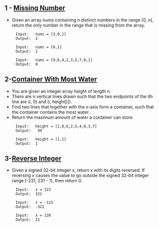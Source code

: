 
## **1 - [Missing Number](https://leetcode.com/problems/missing-number/)**

* Given an array nums containing n distinct numbers in the range [0, n], return the only number in the range that is missing from the array.

``` 
     Input:   nums = [3,0,1]  
     Output:  2       
```
``` 
     Input:   nums = [0,1]  
     Output:  2       
```
``` 
     Input:   nums = [9,6,4,2,3,5,7,0,1]  
     Output:  8       
```
## **2-[Container With Most Water]( https://leetcode.com/problems/container-with-most-water/)**

* You are given an integer array height of length n.
* There are n vertical lines drawn such that the two endpoints of the ith line are (i, 0) and (i, height[i]).
* Find two lines that together with the x-axis form a container, such that the container contains the most water.
* Return the maximum amount of water a container can store.


``` 
     Input:   height = [1,8,6,2,5,4,8,3,7] 
     Output:   49        
```
``` 
     Input:   height = [1,1] 
     Output:  1       
```
## **3-[Reverse Integer](https://leetcode.com/problems/reverse-integer/description/)**

* Given a signed 32-bit integer x, return x with its digits reversed. If reversing x causes the value to go outside the signed 32-bit integer range [-231, 231 - 1], then return 0.

``` 
     Input:   x = 123  
     Output:  321         
```
``` 
     Input:   x = -123 
     Output:  -321         
```
``` 
     Input:   x = 120
     Output:  21        
```